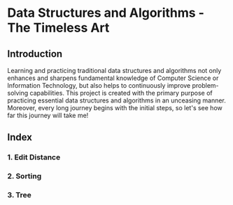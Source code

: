 # Data Structures and Algorithms - The Timeless Art

## Introduction
Learning and practicing traditional data structures and algorithms not only enhances and sharpens fundamental knowledge of Computer Science or Information Technology, but also helps to continuously improve problem-solving capabilities. This project is created with the primary purpose of practicing essential data structures and algorithms in an unceasing manner. Moreover, every long journey begins with the initial steps, so let's see how far this journey will take me!

## Index

### 1. Edit Distance

### 2. Sorting

### 3. Tree
